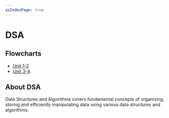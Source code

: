 ```yaml
---
asIndexPage: true
---
```


# DSA

## Flowcharts
- [Unit 1-2](dsa/unit-1-2.md)
- [Unit 3-4](dsa/unit-3-4.md)

## About DSA
Data Structures and Algorithms covers fundamental concepts of organizing, storing and efficiently manipulating data using various data structures and algorithms. 